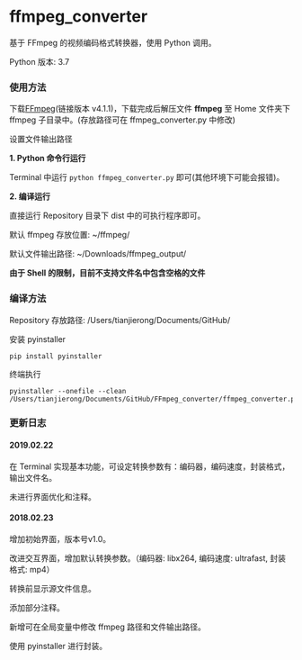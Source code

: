# ffmpeg_converter

基于 FFmpeg 的视频编码格式转换器，使用 Python 调用。

Python 版本: 3.7

### 使用方法
下载[FFmpeg](https://evermeet.cx/ffmpeg/ffmpeg-4.1.1.dmg)(链接版本 v4.1.1)，下载完成后解压文件 **ffmpeg** 至 Home 文件夹下 ffmpeg 子目录中。(存放路径可在 ffmpeg_converter.py 中修改)

设置文件输出路径

**1. Python 命令行运行**

Terminal 中运行 `python ffmpeg_converter.py` 即可(其他环境下可能会报错)。

**2. 编译运行**

直接运行 Repository 目录下 dist 中的可执行程序即可。

默认 ffmpeg 存放位置: ~/ffmpeg/

默认文件输出路径: ~/Downloads/ffmpeg_output/

**由于 Shell 的限制，目前不支持文件名中包含空格的文件**

### 编译方法
Repository 存放路径: /Users/tianjierong/Documents/GitHub/

安装 pyinstaller

```
pip install pyinstaller
```

终端执行

```
pyinstaller --onefile --clean /Users/tianjierong/Documents/GitHub/FFmpeg_converter/ffmpeg_converter.py
```

### 更新日志
#### 2019.02.22 
在 Terminal 实现基本功能，可设定转换参数有：编码器，编码速度，封装格式，输出文件名。

未进行界面优化和注释。

#### 2018.02.23
增加初始界面，版本号v1.0。

改进交互界面，增加默认转换参数。（编码器: libx264, 编码速度: ultrafast, 封装格式: mp4）

转换前显示源文件信息。

添加部分注释。

新增可在全局变量中修改 ffmpeg 路径和文件输出路径。

使用 pyinstaller 进行封装。

